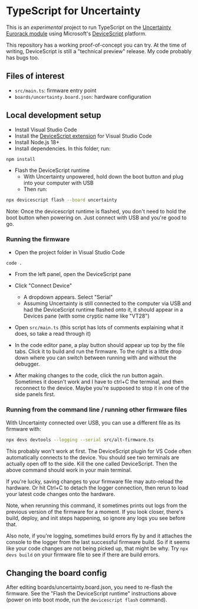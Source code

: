 # TypeScript for Uncertainty

This is an _experimental_ project to run TypeScript on the [Uncertainty Eurorack
module](https://oamodular.org/products/uncertainty) using Microsoft's
[DeviceScript](https://microsoft.github.io/devicescript/) platform.

This repository has a working proof-of-concept you can try. At the time of
writing, DeviceScript is still a "technical preview" release. My code probably
has bugs too.

## Files of interest

-   `src/main.ts`: firmware entry point
-   `boards/uncertainty.board.json`: hardware configuration

## Local development setup

-   Install Visual Studio Code
-   Install the [DeviceScript
    extension](https://microsoft.github.io/devicescript/getting-started/vscode)
    for Visual Studio Code
-   Install Node.js 18+
-   Install dependencies. In this folder, run:

```bash
npm install
```

-   Flash the DeviceScript runtime
    -   With Uncertainty unpowered, hold down the boot button and plug into your
        computer with USB
    -   Then run:

```bash
npx devicescript flash --board uncertainty
```

Note: Once the devicescript runtime is flashed, you don't need to hold the boot
button when powering on. Just connect with USB and you're good to go.

### Running the firmware

-   Open the project folder in Visual Studio Code

```bash
code .
```

-   From the left panel, open the DeviceScript pane

-   Click "Connect Device"

    -   A dropdown appears. Select "Serial"
    -   Assuming Uncertainty is still connected to the computer via USB and had
        the DeviceScript runtime flashed onto it, it should appear in a Devices
        pane (with some cryptic name like "VT28")

-   Open `src/main.ts` (this script has lots of comments explaining what it
    does, so take a read through it)

-   In the code editor pane, a play button should appear up top by the file
    tabs. Click it to build and run the firmware. To the right is a little drop
    down where you can switch between running with and without the debugger.

-   After making changes to the code, click the run button again. Sometimes it
    doesn't work and I have to ctrl+C the terminal, and then reconnect to the
    device. Maybe you're supposed to stop it in one of the side panels first.

### Running from the command line / running other firmware files

With Uncertainty connected over USB, you can use a different file as its
firmware with:

```bash
npx devs devtools --logging --serial src/alt-firmware.ts
```

This probably won't work at first. The DeviceScript plugin for VS Code often
automatically connects to the device. You should see two terminals are actually
open off to the side. Kill the one called DeviceScript. Then the above command
should work in your main terminal.

If you're lucky, saving changes to your firmware file may auto-reload the
hardware. Or hit Ctrl+C to detach the logger connection, then rerun to load your
latest code changes onto the hardware.

Note, when rerunning this command, it sometimes prints out logs from the
previous version of the firmware for a moment. If you look closer, there's
build, deploy, and init steps happening, so ignore any logs you see before that.

Also note, if you're logging, sometimes build errors fly by and it attaches the
console to the logger from the last successful firmware build. So if it seems
like your code changes are not being picked up, that might be why. Try `npx devs
build` on your firmware file to see if there are build errors.

## Changing the board config

After editing boards/uncertainty.board.json, you need to re-flash the firmware.
See the "Flash the DeviceScript runtime" instructions above (power on into boot
mode, run the `devicescript flash` command).
